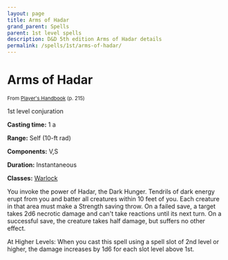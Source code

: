 ```yaml
---
layout: page
title: Arms of Hadar
grand_parent: Spells
parent: 1st level spells 
description: D&D 5th edition Arms of Hadar details
permalink: /spells/1st/arms-of-hadar/
---
```


# Arms of Hadar

<small>From <a target="_blank" href="https://dnd.wizards.com/products/tabletop-games/rpg-products/rpg_playershandbook">Player's Handbook</a> (p. 215)</small>

1st level conjuration

**Casting time:** 1 a

**Range:** Self (10-ft rad)

**Components:** V,S 

**Duration:** Instantaneous

**Classes:** [Warlock](/classes/warlock/)

You invoke the power of Hadar, the Dark Hunger. Tendrils of dark energy erupt from you and batter all creatures within 10 feet of you. Each creature in that area must make a Strength saving throw. On a failed save, a target takes 2d6 necrotic damage and can't take reactions until its next turn. On a successful save, the creature takes half damage, but suffers no other effect.

   At Higher Levels: When you cast this spell using a spell slot of 2nd level or higher, the damage increases by 1d6 for each slot level above 1st.